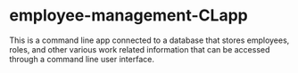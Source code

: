 # employee-management-CLapp
This is a command line app connected to a database that stores employees, roles, and other various work related information that can be accessed through a command line user interface.
